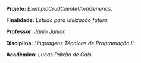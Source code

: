
<p><b> Projeto: </b> <i>ExemploCrudClienteComGenerics. </i>
<p><b>Finalidade:</b><i> Estudo para utilização futura.</i>
<p><b>Professor: </b><i>Jânio Junior.</i>
<p><b>Disciplina: </b><i>Linguagens Técnicas de Programação II.</i>
<p><b>Acadêmico: </b><i>Lucas Paixão de Gois.</i>

